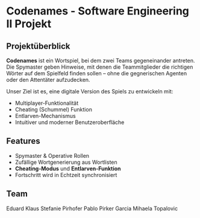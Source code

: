 # Codenames - Software Engineering II Projekt

## Projektüberblick

**Codenames** ist ein Wortspiel, bei dem zwei Teams gegeneinander antreten. 
Die Spymaster geben Hinweise, mit denen die Teammitglieder die richtigen Wörter auf dem Spielfeld finden sollen – ohne die gegnerischen Agenten oder den Attentäter aufzudecken.


Unser Ziel ist es, eine digitale Version des Spiels zu entwickeln mit:

- Multiplayer-Funktionalität
- Cheating (Schummel) Funktion 
- Entlarven-Mechanismus
- Intuitiver und moderner Benutzeroberfläche

## Features

- Spymaster & Operative Rollen
- Zufällige Wortgenerierung aus Wortlisten
- **Cheating-Modus** und **Entlarven-Funktion** 
- Fortschritt wird in Echtzeit synchronisiert

## Team
Eduard Klaus
Stefanie Pirhofer
Pablo Pirker Garcia
Mihaela Topalovic


